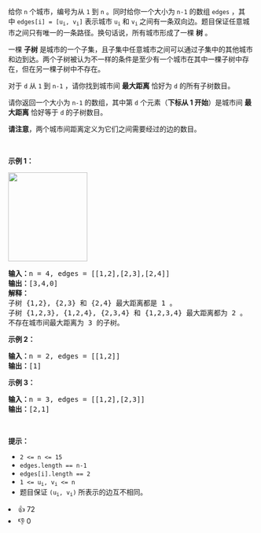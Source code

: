 <p>给你&nbsp;<code>n</code>&nbsp;个城市，编号为从&nbsp;<code>1</code> 到&nbsp;<code>n</code>&nbsp;。同时给你一个大小为&nbsp;<code>n-1</code>&nbsp;的数组&nbsp;<code>edges</code>&nbsp;，其中&nbsp;<code>edges[i] = [u<sub>i</sub>, v<sub>i</sub>]</code>&nbsp;表示城市&nbsp;<code>u<sub>i</sub></code>&nbsp;和&nbsp;<code>v<sub>i</sub></code><sub>&nbsp;</sub>之间有一条双向边。题目保证任意城市之间只有唯一的一条路径。换句话说，所有城市形成了一棵&nbsp;<strong>树</strong>&nbsp;。</p>

<p>一棵&nbsp;<strong>子树</strong>&nbsp;是城市的一个子集，且子集中任意城市之间可以通过子集中的其他城市和边到达。两个子树被认为不一样的条件是至少有一个城市在其中一棵子树中存在，但在另一棵子树中不存在。</p>

<p>对于&nbsp;<code>d</code>&nbsp;从&nbsp;<code>1</code> 到&nbsp;<code>n-1</code>&nbsp;，请你找到城市间&nbsp;<strong>最大距离</strong>&nbsp;恰好为 <code>d</code>&nbsp;的所有子树数目。</p>

<p>请你返回一个大小为&nbsp;<code>n-1</code>&nbsp;的数组，其中第<em>&nbsp;</em><code>d</code><em>&nbsp;</em>个元素（<strong>下标从 1 开始</strong>）是城市间 <strong>最大距离</strong> 恰好等于&nbsp;<code>d</code>&nbsp;的子树数目。</p>

<p><strong>请注意</strong>，两个城市间距离定义为它们之间需要经过的边的数目。</p>

<p>&nbsp;</p>

<p><strong>示例 1：</strong></p>

<p><strong><img alt="" src="https://assets.leetcode-cn.com/aliyun-lc-upload/uploads/2020/10/11/p1.png" style="width: 161px; height: 181px;" /></strong></p>

<pre>
<b>输入：</b>n = 4, edges = [[1,2],[2,3],[2,4]]
<b>输出：</b>[3,4,0]
<strong>解释：
</strong>子树 {1,2}, {2,3} 和 {2,4} 最大距离都是 1 。
子树 {1,2,3}, {1,2,4}, {2,3,4} 和 {1,2,3,4} 最大距离都为 2 。
不存在城市间最大距离为 3 的子树。
</pre>

<p><strong>示例 2：</strong></p>

<pre>
<b>输入：</b>n = 2, edges = [[1,2]]
<b>输出：</b>[1]
</pre>

<p><strong>示例 3：</strong></p>

<pre>
<b>输入：</b>n = 3, edges = [[1,2],[2,3]]
<b>输出：</b>[2,1]
</pre>

<p>&nbsp;</p>

<p><strong>提示：</strong></p>

<ul> 
 <li><code>2 &lt;= n &lt;= 15</code></li> 
 <li><code>edges.length == n-1</code></li> 
 <li><code>edges[i].length == 2</code></li> 
 <li><code>1 &lt;= u<sub>i</sub>, v<sub>i</sub> &lt;= n</code></li> 
 <li>题目保证&nbsp;<code>(u<sub>i</sub>, v<sub>i</sub>)</code>&nbsp;所表示的边互不相同。</li> 
</ul>

<div><li>👍 72</li><li>👎 0</li></div>